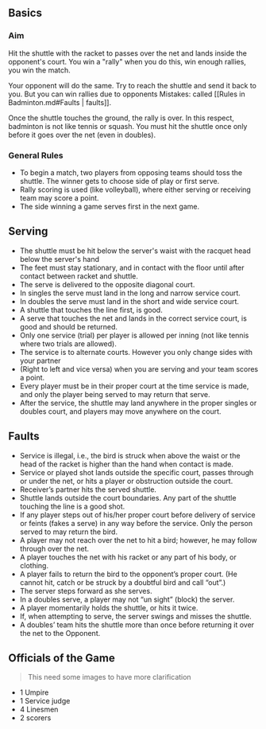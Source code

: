 ## Basics
### Aim
Hit the shuttle with the racket to passes over the net and lands inside the opponent's court. You win a "rally" when you do this, win enough rallies, you win the match.

Your opponent will do the same. Try to reach the shuttle and send it back to you. But you can win rallies due to opponents Mistakes: called [[Rules in Badminton.md#Faults | faults]].

Once the shuttle touches the ground, the rally is over. In this respect, badminton is not like tennis or squash. You must hit the shuttle once only before it goes over the net (even in doubles).

### General Rules
- To begin a match, two players from opposing teams should toss the shuttle. The winner gets to choose side of play or first serve.
- Rally scoring is used (like volleyball), where either serving or receiving team may score a point.
- The side winning a game serves first in the next game.

## Serving
- The shuttle must be hit below the server's waist with the racquet head below the server's hand
- The feet must stay stationary, and in contact with the floor until after contact between racket and shuttle.
- The serve is delivered to the opposite diagonal court.
- In singles the serve must land in the long and narrow service court.
- In doubles the serve must land in the short and wide service court.
- A shuttle that touches the line first, is good.
- A serve that touches the net and lands in the correct service court, is good and should be returned.
- Only one service (trial) per player is allowed per inning (not like tennis where two trials are allowed).
- The service is to alternate courts. However you only change sides with your partner
- (Right to left and vice versa) when you are serving and your team scores a point.
- Every player must be in their proper court at the time service is made, and only the player being served to may return that serve.
- After the service, the shuttle may land anywhere in the proper singles or doubles court, and players may move anywhere on the court.

## Faults
- Service is illegal, i.e., the bird is struck when above the waist or the head of the racket is higher than the hand when contact is made.
- Service or played shot lands outside the specific court, passes through or under the net, or hits a player or obstruction outside the court.
- Receiver’s partner hits the served shuttle.
- Shuttle lands outside the court boundaries. Any part of the shuttle touching the line is a good shot.
- If any player steps out of his/her proper court before delivery of service or feints (fakes a serve) in any way before the service. Only the person served to may return the bird.
- A player may not reach over the net to hit a bird; however, he may follow through over the net.
- A player touches the net with his racket or any part of his body, or clothing.
- A player fails to return the bird to the opponent’s proper court. (He cannot hit, catch or be struck by a doubtful bird and call “out”.)
- The server steps forward as she serves.
- In a doubles serve, a player may not “un sight” (block) the server.
- A player momentarily holds the shuttle, or hits it twice.
- If, when attempting to serve, the server swings and misses the shuttle.
- A doubles’ team hits the shuttle more than once before returning it over the net to the Opponent.

## Officials of the Game
> This need some images to have more clarification
- 1 Umpire
- 1 Service judge
- 4 Linesmen
- 2 scorers